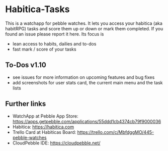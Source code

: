 # Habitica-Tasks

This is a watchapp for pebble watches. It lets you access your habitica (aka habitRPG) tasks and score them up or down or mark them completed. If you found an issue please report it here.
Its focus is 
- lean access to habits, dailies and to-dos
- fast mark / score of your tasks

## To-Dos v1.10
- see issues for more information on upcoming features and bug fixes
- add screenshots for user stats card, the current main menu and the task lists

## Further links
- WatchApp at Pebble App Store: https://apps.getpebble.com/applications/55ddd1cb4374cb79f9000036
- Habitica: https://habitica.com
- Trello Card at Habiticas Board: https://trello.com/c/MbfdggMO/445-pebble-watches
- CloudPebble IDE: https://cloudpebble.net/
